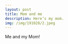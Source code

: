 ```yaml
---
layout: post
title: Mom and me
description: Here’s my mom.
img: /img/191028/2.jpeg
---
```




<div class="img_row">
	<img class="col three" src="{{ site.baseurl }}/img/191028/1.jpeg" alt="" title=""/>
</div>

<div class="col three caption">
	Me and my Mom!
</div>

<div class="img_row">
	<img class="col three" src="{{ site.baseurl }}/img/191028/2.jpeg" alt="" title=""/>
</div>

